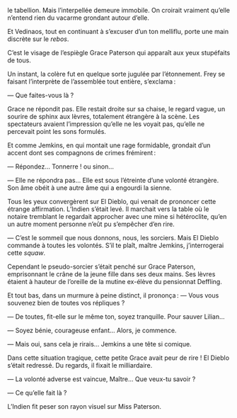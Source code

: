 le tabellion. Mais l’interpellée demeure immobile. On croirait vraiment qu’elle n’entend rien du vacarme grondant autour d’elle.

Et Vedinaos, tout en continuant à s’excuser d’un ton melliflu, porte une main discrète sur le _rebos_.

C’est le visage de l’espiègle Grace Paterson qui apparaît aux yeux stupéfaits de tous.

Un instant, la colère fut en quelque sorte jugulée par l’étonnement. Frey se faisant l’interprète de l’assemblée tout entière, s’exclama :

— Que faites-vous là ?

Grace ne répondit pas. Elle restait droite sur sa chaise, le regard vague, un sourire de sphinx aux lèvres, totalement étrangère à la scène. Les spectateurs avaient l’impression qu’elle ne les voyait pas, qu’elle ne percevait point les sons formulés.

Et comme Jemkins, en qui montait une rage formidable, grondait d’un accent dont ses compagnons de crimes frémirent :

— Répondez… Tonnerre ! ou sinon…

— Elle ne répondra pas… Elle est sous l’étreinte d’une volonté étrangère. Son âme obéit à une autre âme qui a engourdi la sienne.

Tous les yeux convergèrent sur El Dieblo, qui venait de prononcer cette étrange affirmation. L’Indien s’était levé. Il marchait vers la table où le notaire tremblant le regardait approcher avec une mine si hétéroclite, qu’en un autre moment personne n’eût pu s’empêcher d’en rire.

— C’est le sommeil que nous donnons, nous, les sorciers. Mais El Dieblo commande à toutes les volontés. S’il te plaît, maître Jemkins, j’interrogerai cette _squaw_.

Cependant le pseudo-sorcier s’était penché sur Grace Paterson, emprisonnant le crâne de la jeune fille dans ses deux mains. Ses lèvres étaient à hauteur de l’oreille de la mutine ex-élève du pensionnat Deffling.

Et tout bas, dans un murmure à peine distinct, il prononça :
— Vous vous souvenez bien de toutes vos répliques ?

— De toutes, fit-elle sur le même ton, soyez tranquille. Pour sauver Lilian…

— Soyez bénie, courageuse enfant… Alors, je commence.

— Mais oui, sans cela je rirais… Jemkins a une tête si comique.

Dans cette situation tragique, cette petite Grace avait peur de rire ! El Dieblo s’était redressé. Du regards, il fixait le milliardaire.

— La volonté adverse est vaincue, Maître… Que veux-tu savoir ?

— Ce qu’elle fait là ?

L’Indien fit peser son rayon visuel sur Miss Paterson.
